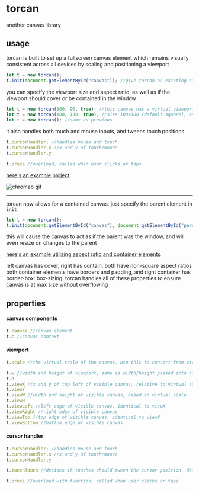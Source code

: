 # torcan
another canvas library


## usage
torcan is built to set up a fullscreen canvas element which remains visually consistent across all devices by scaling and positioning a viewport

```js
let t = new torcan();
t.init(document.getElementById("canvas")); //give torcan an existing canvas element
```

you can specify the viewport size and aspect ratio, as well as if the viewport should cover or be contained in the window

```js
let t = new torcan(160, 90, true); //this canvas has a virtual viewport of size 160x90, and covers the screen
let t = new torcan(100, 100, true); //size 100x100 (default square), and is contained in the screen
let t = new torcan(); //same as previous
```

it also handles both touch and mouse inputs, and tweens touch positions

```js
t.cursorHandler; //handles mouse and touch
t.cursorHandler.x //x and y of touch/mouse
t.cursorHandler.y

t.press //overload, called when user clicks or taps
```

[here's an example project](http://torcado.com/toys/chromab.html)

![chromab gif](http://torcado.com/chromab.gif)


------

torcan now allows for a contained canvas. just specify the parent element in `init`

```js
let t = new torcan();
t.init(document.getElementById("canvas"), document.getElementById("parent"));
```

this will cause the canvas to act as if the parent was the window, and will even resize on changes to the parent

[here's an example utilizing aspect ratio and container elements](http://torcado.com/toys/torcantest.html)

left canvas has cover, right has contain. both have non-square aspect ratios
both container elements have borders and padding, and right container has border-box: box-sizing. torcan handles all of these properties to ensure canvas is at max size without overflowing

## properties

#### canvas components

```js
t.canvas //canvas element
t.c //canvas context
```

#### viewport
```js
t.scale //the virtual scale of the canvas. use this to convert from virtual to display pixels

t.w //width and height of viewport, same as width/height passed into constructor
t.h
t.viewX //x and y of top left of visible canvas, relative to virtual (0,0) and based on virtual scale
t.viewY
t.viewW //width and height of visible canvas, based on virtual scale
t.viewH
t.viewLeft //left edge of visible canvas, identical to viewX
t.viewRight //right edge of visible canvas
t.viewTop //top edge of visible canvas, identical to viewY
t.viewBottom //bottom edge of visible canvas
```

#### cursor handler
```js
t.cursorHandler; //handles mouse and touch
t.cursorHandler.x //x and y of touch/mouse
t.cursorHandler.y

t.tweenTouch //decides if touches should tween the cursor position. default true, set to false to turn off

t.press //overload with function, called when user clicks or taps
```